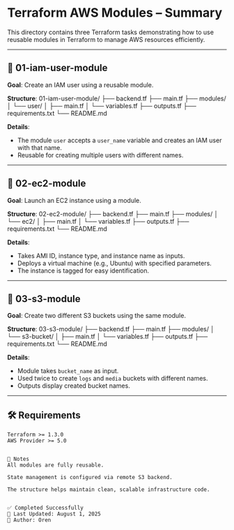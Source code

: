 # Terraform AWS Modules – Summary

This directory contains three Terraform tasks demonstrating how to use reusable modules in Terraform to manage AWS resources efficiently.

---

## 📁 01-iam-user-module

**Goal**: Create an IAM user using a reusable module.

**Structure**:
01-iam-user-module/
├── backend.tf
├── main.tf
├── modules/
│ └── user/
│ ├── main.tf
│ └── variables.tf
├── outputs.tf
├── requirements.txt
└── README.md

**Details**:
- The module `user` accepts a `user_name` variable and creates an IAM user with that name.
- Reusable for creating multiple users with different names.

---

## 📁 02-ec2-module

**Goal**: Launch an EC2 instance using a module.

**Structure**:
02-ec2-module/
├── backend.tf
├── main.tf
├── modules/
│ └── ec2/
│ ├── main.tf
│ └── variables.tf
├── outputs.tf
├── requirements.txt
└── README.md

**Details**:
- Takes AMI ID, instance type, and instance name as inputs.
- Deploys a virtual machine (e.g., Ubuntu) with specified parameters.
- The instance is tagged for easy identification.

---

## 📁 03-s3-module

**Goal**: Create two different S3 buckets using the same module.

**Structure**:
03-s3-module/
├── backend.tf
├── main.tf
├── modules/
│ └── s3-bucket/
│ ├── main.tf
│ └── variables.tf
├── outputs.tf
├── requirements.txt
└── README.md

**Details**:
- Module takes `bucket_name` as input.
- Used twice to create `logs` and `media` buckets with different names.
- Outputs display created bucket names.

---

## 🛠️ Requirements

```text
Terraform >= 1.3.0 
AWS Provider >= 5.0


📌 Notes
All modules are fully reusable.

State management is configured via remote S3 backend.

The structure helps maintain clean, scalable infrastructure code.


✅ Completed Successfully
📅 Last Updated: August 1, 2025
👤 Author: Oren
